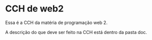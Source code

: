 # CCH de web2

Essa é a CCH da matéria de programação web 2.

A descrição do que deve ser feito na CCH está dentro da pasta doc.


